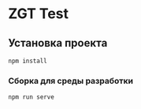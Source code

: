 # ZGT Test

## Установка проекта
```
npm install
```

### Сборка для среды разработки
```
npm run serve
```

